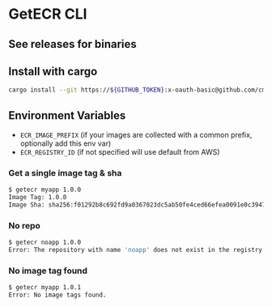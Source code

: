 # GetECR CLI

## See releases for binaries

## Install with cargo
```bash
cargo install --git https://${GITHUB_TOKEN}:x-oauth-basic@github.com/cmac4603/getecr getecr
```

## Environment Variables
- `ECR_IMAGE_PREFIX` (if your images are collected with a common prefix, optionally add this env var)
- `ECR_REGISTRY_ID` (if not specified will use default from AWS)

### Get a single image tag & sha
```bash
$ getecr myapp 1.0.0
Image Tag: 1.0.0
Image Sha: sha256:f01292b8c692fd9a0367023dc5ab50fe4ced66efea0091e0c39475d8e94c098
```

### No repo
```bash
$ getecr noapp 1.0.0
Error: The repository with name 'noapp' does not exist in the registry with id '1234567890'
```

### No image tag found
```bash
$ getecr myapp 1.0.1
Error: No image tags found.
```
